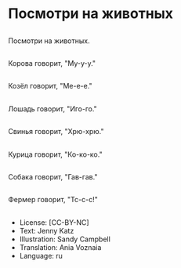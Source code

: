 # Посмотри на животных

##
Посмотри на животных.

##
Корова говорит, "Му-у-у."

##
Козёл говорит, "Ме-е-е."

##
Лошадь говорит, "Иго-го."

##
Свинья говорит, "Хрю-хрю."

##
Курица говорит, "Ко-ко-ко."

##
Собака говорит, "Гав-гав."

##
Фермер говорит, "Тс-с-с!"

##
* License: [CC-BY-NC]
* Text: Jenny Katz
* Illustration: Sandy Campbell
* Translation: Ania Voznaia
* Language: ru

